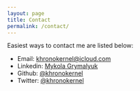 ```yaml
---
layout: page
title: Contact
permalink: /contact/
---
```


Easiest ways to contact me are listed below:

* Email: khronokernel@icloud.com
* Linkedin: [Mykola Grymalyuk](https://www.linkedin.com/in/mykola-grymalyuk-0411b3143/)
* Github: [@khronokernel](https://github.com/khronokernel)
* Twitter: [@khronokernel](https://twitter.com/khronokernel)